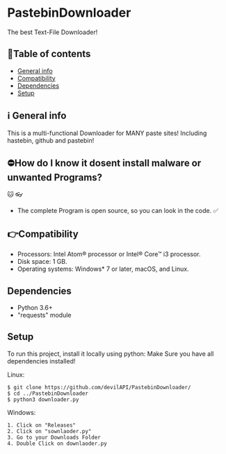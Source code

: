 # PastebinDownloader
The best Text-File Downloader!

## 📑Table of contents
* [General info](#ℹ%EF%B8%8F-general-info)
* [Compatibility](#compatibility)
* [Dependencies](#dependencies)
* [Setup](#setup)

## ℹ️ General info
This is a multi-functional Downloader for MANY paste sites! Including hastebin, github and pastebin!
	
  
## ⛔How do I know it dosent install malware or unwanted Programs?
🐱 👓
- The complete Program is open source, so you can look in the code. ✅

## 👉Compatibility

- Processors: Intel Atom® processor or Intel® Core™ i3 processor.
- Disk space: 1 GB.
- Operating systems: Windows* 7 or later, macOS, and Linux.

## Dependencies
- Python 3.6+
- "requests" module

## Setup
To run this project, install it locally using python:
Make Sure you have all dependencies installed!

Linux: 
```
$ git clone https://github.com/devilAPI/PastebinDownloader/
$ cd ../PastebinDownloader
$ python3 downloader.py
```

Windows: 
```
1. Click on "Releases"
2. Click on "sownlaoder.py"
3. Go to your Downloads Folder
4. Double Click on downlaoder.py
```
